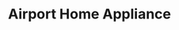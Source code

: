 ---
title: "Airport Home Appliance"
url: /hayward/airport-home-appliance-hesperian-blvd/
shop: appliance
---